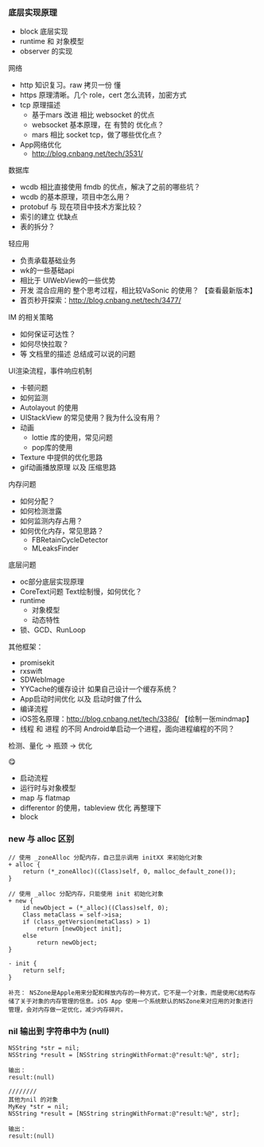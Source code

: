 

### 底层实现原理
- block 底层实现
- runtime 和 对象模型
- observer 的实现

网络
- http 知识复习。raw 拷贝一份 懂
- https 原理清晰。几个 role，cert 怎么流转，加密方式
- tcp 原理描述 
    - 基于mars 改进 相比 websocket 的优点
    - websocket 基本原理，在 有赞的 优化点？
    - mars 相比 socket tcp，做了哪些优化点？
- App网络优化
    - http://blog.cnbang.net/tech/3531/

数据库
- wcdb 相比直接使用 fmdb 的优点，解决了之前的哪些坑？
- wcdb 的基本原理，项目中怎么用？
- protobuf 与 现在项目中技术方案比较？
- 索引的建立 优缺点
- 表的拆分？

轻应用
- 负责承载基础业务
- wk的一些基础api
- 相比于 UIWebView的一些优势
- 开发 混合应用的 整个思考过程，相比较VaSonic 的使用？  【查看最新版本】
- 首页秒开探索：http://blog.cnbang.net/tech/3477/

IM 的相关策略
- 如何保证可达性？
- 如何尽快拉取？
- 等 文档里的描述  总结成可以说的问题

UI渲染流程，事件响应机制
- 卡顿问题
- 如何监测
- Autolayout 的使用
- UIStackView 的常见使用？我为什么没有用？
- 动画
    - lottie 库的使用，常见问题
    - pop库的使用
- Texture 中提供的优化思路
- gif动画播放原理 以及 压缩思路

内存问题
- 如何分配？
- 如何检测泄露
- 如何监测内存占用？
- 如何优化内存，常见思路？
    - FBRetainCycleDetector
    - MLeaksFinder

底层问题
- oc部分底层实现原理
- CoreText问题  Text绘制慢，如何优化？
- runtime
    - 对象模型
    - 动态特性
- 锁、GCD、RunLoop

其他框架：
- promisekit
- rxswift
- SDWebImage
- YYCache的缓存设计 如果自己设计一个缓存系统？
- App启动时间优化 以及 启动时做了什么
- 编译流程
- iOS签名原理：http://blog.cnbang.net/tech/3386/   【绘制一张mindmap】
- 线程 和 进程 的不同  Android单启动一个进程，面向进程编程的不同？

检测、量化 -> 瓶颈 -> 优化


😋
- 启动流程
- 运行时与对象模型
- map 与 flatmap
- differentor 的使用，tableview 优化 再整理下
- block

### new 与 alloc 区别

```
// 使用 _zoneAlloc 分配内存，自己显示调用 initXX 来初始化对象
+ alloc {
    return (*_zoneAlloc)((Class)self, 0, malloc_default_zone());
}

// 使用 _alloc 分配内存，只能使用 init 初始化对象
+ new {
    id newObject = (*_alloc)((Class)self, 0);
    Class metaClass = self->isa;
    if (class_getVersion(metaClass) > 1)
        return [newObject init];
    else
        return newObject;
}

- init {
    return self;
}

补充： NSZone是Apple用来分配和释放内存的一种方式，它不是一个对象，而是使用C结构存储了关于对象的内存管理的信息。iOS App 使用一个系统默认的NSZone来对应用的对象进行管理，会对内存做一定优化，减少内存碎片。

```

### nil 输出到 字符串中为 (null)

```
NSString *str = nil;
NSString *result = [NSString stringWithFormat:@"result:%@", str];

输出：
result:(null)

////////
其他为nil 的对象
MyKey *str = nil;
NSString *result = [NSString stringWithFormat:@"result:%@", str];

输出：
result:(null)
```
